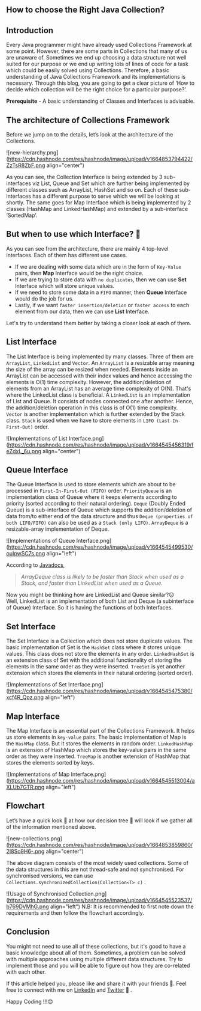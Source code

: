## How to choose the Right Java Collection?

## Introduction
Every Java programmer might have already used Collections Framework at some point. However, there are some parts in Collections that many of us are unaware of. Sometimes we end up choosing a data structure not well suited for our purpose or we end up writing lots of lines of code for a task which could be easily solved using Collections. Therefore, a basic understanding of Java Collections Framework and its implementations is necessary. Through this blog, you are going to get a clear picture of ‘How to decide which collection will be the right choice for a particular purpose?’. 

**Prerequisite** - A basic understanding of Classes and Interfaces is advisable.

## The architecture of Collections Framework

Before we jump on to the details, let’s look at the architecture of the Collections.

![new-hierarchy.png](https://cdn.hashnode.com/res/hashnode/image/upload/v1664853794422/ZzTsR8ZbF.png align="center")

As you can see, the Collection Interface is being extended by 3 sub-interfaces viz List, Queue and Set which are further being implemented by different classes such as ArrayList, HashSet and so on. Each of these sub-interfaces has a different purpose to serve which we will be looking at shortly. The same goes for Map Interface which is being implemented by 2 classes (HashMap and LinkedHashMap) and extended by a sub-interface ‘SortedMap’.

## But when to use which Interface? 🤔

As you can see from the architecture, there are mainly 4 top-level interfaces. Each of them has different use cases.

- If we are dealing with some data which are in the form of `Key-Value` pairs, then **Map** Interface would be the right choice.
- If we are trying to store data with `no duplicates`, then we can use **Set** Interface which will store unique values.
- If we need to store some data in a `FIFO` manner, then **Queue** Interface would do the job for us.
- Lastly, if we want `faster insertion/deletion` or `faster access` to each element from our data, then we can use **List** Interface.

Let's try to understand them better by taking a closer look at each of them.

## List Interface

The List Interface is being implemented by many classes. Three of them are `ArrayList`, `LinkedList` and `Vector`. An `ArrayList` is a resizable array meaning the size of the array can be resized when needed. Elements inside an ArrayList can be accessed with their index values and hence accessing the elements is O(1) time complexity. However, the addition/deletion of elements from an ArrayList has an average time complexity of O(N). That's where the LinkedList class is beneficial. A `LinkedList` is an implementation of List and Queue. It consists of nodes connected one after another. Hence, the addition/deletion operation in this class is of O(1) time complexity. `Vector` is another implementation which is further extended by the Stack class. `Stack` is used when we have to store elements in `LIFO (Last-In-First-Out)` order.

![Implementations of List Interface.png](https://cdn.hashnode.com/res/hashnode/image/upload/v1664545456319/feZdxL_6u.png align="center")

## Queue Interface

The Queue Interface is used to store elements which are about to be processed in `First-In-First-Out (FIFO)` order. `PriorityQueue` is an implementation class of Queue where it keeps elements according to priority (sorted according to their natural ordering). `Deque` (Doubly Ended Queue) is a sub-interface of Queue which supports the addition/deletion of data from/to either end of the data structure and thus `Deque (properties of both LIFO/FIFO)` can also be used as a `Stack (only LIFO)`. `ArrayDeque` is a resizable-array implementation of Deque.

![Implementations of Queue Interface.png](https://cdn.hashnode.com/res/hashnode/image/upload/v1664545499530/ouIpwSC7s.png align="left")


According to [Javadocs](https://docs.oracle.com/javase/7/docs/api/java/util/ArrayDeque.html),
> *ArrayDeque class is likely to be faster than Stack when used as a Stack, and faster than LinkedList when used as a Queue.*

Now you might be thinking how are LinkedList and Queue similar?😕  
Well, LinkedList is an implementation of both List and Deque (a subinterface of Queue) Interface. So it is having the functions of both Interfaces.

## Set Interface

The Set Interface is a Collection which does not store duplicate values. The basic implementation of Set is the `HashSet` class where it stores unique values. This class does not store the elements in any order. `LinkedHashSet` is an extension class of Set with the additional functionality of storing the elements in the same order as they were inserted. `TreeSet` is yet another extension which stores the elements in their natural ordering (sorted order). 

![Implementations of Set Interface.png](https://cdn.hashnode.com/res/hashnode/image/upload/v1664545475380/xcf4R_Qpz.png align="left")

## Map Interface

The Map Interface is an essential part of the Collections Framework. It helps us store elements in `key-value` pairs. The basic implementation of Map is the `HashMap` class. But it stores the elements in random order. `LinkedHashMap` is an extension of HashMap which stores the key-value pairs in the same order as they were inserted. `TreeMap` is another extension of HashMap that stores the elements sorted by keys.


![Implementations of Map Interface.png](https://cdn.hashnode.com/res/hashnode/image/upload/v1664545513004/aXLUb7GTR.png align="left")

## Flowchart 
Let’s have a quick look 👀 at how our decision tree 🌲 will look if we gather all of the information mentioned above.

![new-collections.png](https://cdn.hashnode.com/res/hashnode/image/upload/v1664853859860/2I8So9H6-.png align="center")

The above diagram consists of the most widely used collections. Some of the data structures in this are not thread-safe and not synchronised. For synchronised versions, we can use `Collections.synchronizedCollection(Collection<T> c)` .

![Usage of Synchronised Collection.png](https://cdn.hashnode.com/res/hashnode/image/upload/v1664545523537/b769DVMhG.png align="left")
 N.B: It is recommended to first note down the requirements and then follow the flowchart accordingly.

## Conclusion

You might not need to use all of these collections, but it's good to have a basic knowledge about all of them. Sometimes, a problem can be solved with multiple approaches using multiple different data structures. Try to implement those and you will be able to figure out how they are co-related with each other.

If this article helped you, please like and share it with your friends 🤗. Feel free to connect with me on [LinkedIn](https://linkedin.com/in/suvradip-paul) and [Twitter](https://twitter.com/SuvradipP) 🚀 .

Happy Coding !!!😊